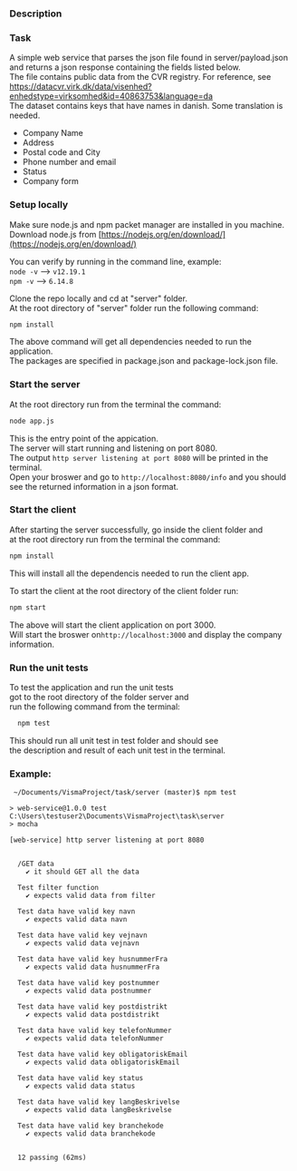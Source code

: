 ### Description
### Task 

A simple web service that parses the json file found in server/payload.json  
and returns a json response containing the fields listed below.  
The file contains public data from the CVR registry. For reference, see https://datacvr.virk.dk/data/visenhed?enhedstype=virksomhed&id=40863753&language=da  
The dataset contains keys that have names in danish. Some translation is needed.  

* Company Name
* Address 
* Postal code and City
* Phone number and email
* Status 
* Company form
### Setup locally
Make sure node.js and npm packet manager are installed in you machine.  
Download node.js from [https://nodejs.org/en/download/](https://nodejs.org/en/download/)   

You can verify by running in the command line, example:    
  ```node -v```  --> ```v12.19.1```  
  ```npm -v```  --> ```6.14.8```   
  
Clone the repo locally and cd at "server" folder.  
At the root directory of "server" folder run the following command:  
```bash
npm install
```  
The above command will get all dependencies needed to run the application.  
The packages are specified in package.json and package-lock.json file.  
  
### Start the server  
At the root directory run from the terminal the command:  
```bash
node app.js
```  
This is the entry point of the appication.  
The server will start running and listening on port 8080.  
The output ```http server listening at port 8080``` will be printed in the terminal.  
Open your broswer and go to ```http://localhost:8080/info``` and you should see the returned information in a json format.      
 
### Start the client
After starting the server successfully, go inside the client folder and     
at the root directory run from the terminal the command:  
```bash
npm install
```  
This will install all the dependencis needed to run the client app.  

To start the client at the root directory of the client folder run:     
```bash
npm start
```
The above will start the client application on port 3000.  
Will start the broswer on```http://localhost:3000``` and display the company information.
      
### Run the unit tests  
To test the application and run the unit tests  
got to the root directory of the folder server and    
run the following command from the terminal:  
```bash
  npm test
```  
This should run all unit test in test folder and should see  
the description and result of each unit test in the terminal. 

### Example:
```
 ~/Documents/VismaProject/task/server (master)$ npm test  

> web-service@1.0.0 test C:\Users\testuser2\Documents\VismaProject\task\server
> mocha

[web-service] http server listening at port 8080


  /GET data
    ✔ it should GET all the data

  Test filter function
    ✔ expects valid data from filter 

  Test data have valid key navn
    ✔ expects valid data navn 

  Test data have valid key vejnavn
    ✔ expects valid data vejnavn

  Test data have valid key husnummerFra
    ✔ expects valid data husnummerFra

  Test data have valid key postnummer
    ✔ expects valid data postnummer

  Test data have valid key postdistrikt
    ✔ expects valid data postdistrikt

  Test data have valid key telefonNummer
    ✔ expects valid data telefonNummer

  Test data have valid key obligatoriskEmail
    ✔ expects valid data obligatoriskEmail

  Test data have valid key status
    ✔ expects valid data status

  Test data have valid key langBeskrivelse
    ✔ expects valid data langBeskrivelse

  Test data have valid key branchekode
    ✔ expects valid data branchekode


  12 passing (62ms)
  ```